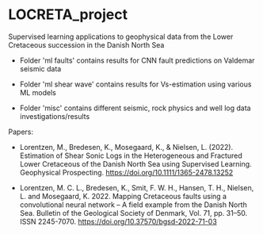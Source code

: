 # LOCRETA_project
Supervised learning applications to geophysical data from the Lower Cretaceous succession in the Danish North Sea

- Folder 'ml faults' contains results for CNN fault predictions on Valdemar seismic data

- Folder 'ml shear wave' contains results for Vs-estimation using various ML models

- Folder 'misc' contains different seismic, rock physics and well log data investigations/results

Papers:

- Lorentzen, M., Bredesen, K., Mosegaard, K., & Nielsen, L. (2022). Estimation of Shear Sonic Logs in the Heterogeneous and Fractured Lower Cretaceous of the Danish North Sea using Supervised Learning. Geophysical Prospecting. <https://doi.org/10.1111/1365-2478.13252>

- Lorentzen, M. C. L., Bredesen, K., Smit, F. W. H., Hansen, T. H., Nielsen, L. and Mosegaard, K. 2022. Mapping Cretaceous faults using a convolutional neural network – A field example from the Danish North Sea. Bulletin of the Geological Society of Denmark, Vol. 71, pp. 31–50. ISSN 2245-7070. <https://doi.org/10.37570/bgsd-2022-71-03>
